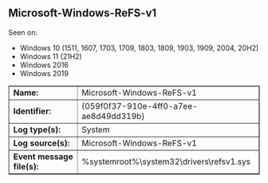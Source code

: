 ## Microsoft-Windows-ReFS-v1

Seen on:
* Windows 10 (1511, 1607, 1703, 1709, 1803, 1809, 1903, 1909, 2004, 20H2)
* Windows 11 (21H2)
* Windows 2016
* Windows 2019

<table border="1" class="docutils">
  <tbody>
    <tr>
      <td><b>Name:</b></td>
      <td>Microsoft-Windows-ReFS-v1</td>
    </tr>
    <tr>
      <td><b>Identifier:</b></td>
      <td>{059f0f37-910e-4ff0-a7ee-ae8d49dd319b}</td>
    </tr>
    <tr>
      <td><b>Log type(s):</b></td>
      <td>System</td>
    </tr>
    <tr>
      <td><b>Log source(s):</b></td>
      <td>Microsoft-Windows-ReFS-v1</td>
    </tr>
    <tr>
      <td><b>Event message file(s):</b></td>
      <td>%systemroot%\system32\drivers\refsv1.sys</td>
    </tr>
  </tbody>
</table>

&nbsp;


